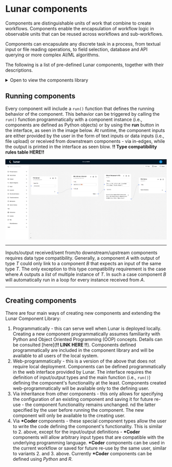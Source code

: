 # Lunar components

Components are distinguishable units of work that combine to create workflows. Components enable the encapsulation of workflow logic in observable units that can be reused across workflows and sub-workflows.

Components can encapsulate any discrete task in a process, from textual input or file reading operations, to field selection, database and API querying or more complex AI/ML algorithms.

The following is a list of pre-defined Lunar components, together with their descriptions.

<details><summary>Open to view the components library</summary>

| Component name | Component description |
|:----------|:---------|
| Azure Open AI prompt | Connects to an [Azure OpenAI](https://azure.microsoft.com/en-us/products/ai-services/openai-service)'s LLM API, runs an input natural language prompt (str), and outputs the result as text (str).<br>Input (str): The prompt to provide the LLM with. If needed, the prompt can be inputted manually by the user.<br>Output (str): The answer provided by the LLM to the prompt. |
| Azure Open AI vectorizer | Encodes input texts as numerical vectors (embeddings) using [Azure OpenAI](https://azure.microsoft.com/en-us/products/ai-services/openai-service) models.<br>Input (List[str]): A list of texts to encode. If needed, the list can be inputted manually by the user.<br>Output (List[Dict]): A list of dictionaries -- one for each text in the input. Each dictionary contains the key `text` (str) mapped to the original text (str), and the key `embeddings` (str) mapped to the embedding (List[Union[float, int]]). |
| Bar chart | Plots a bar chart given a dictionary with numerical values. The output can be linked to a report component.<br>Input (Dict[Any, Union[int, float]]): A dictionary with keys (any data type that can be converted to a str) mapped to numerical values (int or float).<br>Output (Dict): A dictionary with the key `data` (str) mapped to the original input data (Dict[Any, Union[int, float]]), and the key `images` (str) mapped to a list with one element which is the produced image (the bar chart) encoded in base64 format (str). |
| Bing Search client | Searches data using [Bing's Search API](https://www.microsoft.com/en-us/bing/apis), starting from an inputted query string. |
| Csv Upload | Reads a .csv file.<br>Input (File): A File object with a field `path` (str) containing the local path to the local .csv file to read. If needed, the local path can be inputted manually by the user.<br>Output (File): A File object with a field `preview` which has the value pandas.read_csv(file_path, nrows=10).head().to_csv(). This means that the field contains a record formatted pandas dataframe of the data in the inputted .csv file. |
| Elasticsearch client | Search data in a given [Elasticsearch](https://www.elastic.co/elasticsearch) instance.<br>Input (dict): a dict containing data needed to do elasticsearch.<br>Output (dict): the query response using the python elasticsearch format. |
| Elasticsearch store | Stores data into a given [Elasticsearch](https://www.elastic.co/elasticsearch) instance for future search. |
| Emails Sender | Send emails |
| GraphQL Query | Fetches data from a [GraphQL](https://graphql.org/) endpoint.<br>Output (dict): The response for the query |
| Htmls2Texts | Convert HTMLs to texts |
| HTML Reports Builder | Build HTML reports |
| HuggingFace vectorizer | Encode texts using [HuggingFace](https://huggingface.co/)'s models. The output is an embedding.<br>Output (List[dict]): A list of dictionaries containing the original text (str) and the embeddings (List[Union[float, int]]) for each text item in the input. |
| Line chart | Plots a line chart given a dictionary with numerical keys and values. The output can be linked to a report component.<br>Input (Dict[Union(int,float), Union(int,float)]): A dictionary with keys (int or float) mapped to numerical values (int or float).<br>Output (Dict): A dictionary with the key `data` (str) mapped to the original input data (Dict[Any, Union[int, float]]), and the key `images` (str) mapped to a list (List[str]) with one element which is the produced image (the line chart) encoded in base64 format. |
| LlamaIndex Indexing | Index documents from a json dict with Azure OpenAI models in [LlamaIndex](https://www.llamaindex.ai/).<br>Please provide a list of keys to be selected in json string format by keys list json.<br>Please provide a choice from summary or vector or keyword or tree for index name.<br>Please provide a name for storage index by index persist dir.<br>Please provide relevant Azure OpenAI details.<br>Output (dict): dictionary containing the keys: original_json (copy of the input),index_dir (directory where the index is stored), index_name (name of the stored index), keys_list (list of the stored index keys),llm_config (configuration of the LLM),embed_model_config (configuration of the embedding model) |
| LlamaIndex Querying | Querying from a [LlamaIndex](https://www.llamaindex.ai/) index.<br>Please provide a query prefix if needed.<br>Please indicate whether to do retrieval only by filling retrieval only with True or False.<br>Output (dict):  |
| Milvus retriever | Queries embeddings from a [Milvus](https://milvus.io/) server.<br>Output (List[dict]): A list of dictionaries containing the original text (str) and the embeddings (List[Union[float, int]]) for each text item in the input. |
| Milvus vectorstore | Store embeddings on a [Milvus](https://milvus.io/) server.<br>Output (dict): a dictionary with a single key (stored), containing the number of stored embeddings. |
| Spacy NER | Performs Named Entity Recognition using [spaCy](https://spacy.io/universe/project/video-spacys-ner-model-alt).<br>Input (str): A text to perform NER on.<br>Output (list[dict[str, str]]): list of dictionaries containing two keys: `text` (str) mapped to the word/text (str), and `label` (str) mapped to the NER label (str). |
| Natural language to SQL Query | Produces an SQL query based on a natural language query and a tabular data source.<br>Input (str, str): A string containing the natural language query, and a string containing the tabular data source (SQLAlchemy compatible connection string, a file path, or raw CSV data).<br>Output (str): The resulting SQL query that can be used to get data from a database. |
| Online Spreadsheet | Download and forward content of an online spreadsheet |
| OpenAI prompt | Connects to [OpenAI](https://openai.com/index/openai-api)'s API, runs natural language prompts and outputs the result as text.<br>Output (str): The answer provided by the LLM to the prompt. |
| OpenAI vectorizer | Uses [OpenAI](https://openai.com/index/openai-api) models to encode texts. The output is the embeddings.<br>Output (List[dict]): A list of dictionaries containing the original text (str) and the embeddings (List[Union[float, int]]) for each text item in the input. |
| PDF extractor | Extracts title, sections, references, tables and text from a PDF file.<br>Input (str): A string containing the server path of the PDF file to extract from.<br>Output (Dict): A dictionary containing the keys:`title` (str), mapped to the title in the PDF file (str), `sections` (str), mapped to a dictionary that maps section titles to section contents , `references` (str), mapped to a list of bibliographic references in the PDF file , `tables` (str), mapped to a list of record formatted pandas dataframes, `text` (str), mapped to list of strings containing the full document text |
| Property Getter | Extracts the mapped value of an inputted key/field/attribute in an inputted object/datastructure. It can be the value of a field/attribute in an object, or the mapped value of a key in a dictionary.<br>Input (Any, str): An object and a string with the name of the key/field/attribute to extract the value from. The object can for example be a Dict or a File object. If needed, the key/field/attribute can be inputted manually by the user.<br>Output (Any): The mapped value of the inputted key/field/attribute in the inputted dictionary. |
| Property Selector | Expose an input object properties for selection.<br>Input (dict, str): a dictionary to extract values from, and a key (str) whose value in the dictionary is to be extracted.<br>Output (dict): a map of the selected properties. |
| Python coder | Performs customized Python code execution. Outputs the value that the Python variable `result` is set to during the execution of the Python code.<br>Input (str): A string of the Python code to execute.  If needed, the Python code can be inputted manually by the user.<br>Output (Any): The value of the variable `result` in the Python code after execution. |
| R coder | Performs customized R code execution. It might receive inputs from the context and it <br>Outputs (Any): anything.outputs the result |
| ReACT Agent | Implements [ReACT](https://www.promptingguide.ai/techniques/react) logic. |
| Report | Creates an editable report from the input it gets.<br>Input (Dict): A dictionary containing data to be included in the report.<br>Output (Dict): A dictionary containing instructions for building the report using the Quill editor format. |
| SPARQL Query | Fetch data from a [SPARQL](https://www.w3.org/TR/sparql11-query/) endpoint.<br>Input (str): A string that is the SPARQL query.<br>Output (dict): A dictionary containing the response to the SPARQL query in the python SPARQLWrapper library format. |
| SQL Query | Connects to a SQL database and returns the result of a query.<br>Output (str): the query result. |
| SQL Schema Extractor | Connects to a SQL database and retrieves its schema, i.e., data definition language.<br>Output (dict): a json describing the database schema. |
| Subworkflow | Component for selecting another workflow<br>Output (Any): the output of the selected workflow. |
| Table2Text | Takes a CSV formatted table as input and converts it to a text by sentencifying each row.<br>Input (str): A string of the table on CSV format.<br>Output (Dict): A dictionary containing only the key `results` which is mapped to a list of the sentences corresponding to the inputted table rows. |
| Text Input | Allows the user to input a text (with optional variables) that can be used in other downstream components.<br>Output (str): The input text. |
| URLs Scraper | Scrape URLs |
| Wikidata client | Retrieves data from [Wikidata](https://www.wikidata.org/wiki/Wikidata:Introduction) API. |
| Wikipedia client | Retrieves data from [Wikipedia](https://www.wikipedia.org/) API. |
| WolfranAlpha client | Obtains a response from the [WolfranAlpha](https://www.wolframalpha.com/) API. |
| File Upload | Uploads local files to the server.<br>Input (str): A string of the local path of the local file to upload to the server. If needed, tha local path can be inputted manually by the user.<br>Output (str): A string of the server path of the uploaded file. |
| Yahoo Finance API | Connects to [Yahoo Finance](https://finance.yahoo.com/)'s public API and retrieves financial data about companies and their stocks.<br>Input (List[str]): A list of strings of the tickers to the stocks to get data about.<br>Output (Dict[str,Dict[str,Any]]): A dictionary mapping each inputted ticker (str) to the financial data about the corresponding stock in the form of a dictionary of indicators (str) mapped to their values (Any) |
| Zip file extractor | Extracts files from a ZIP file (.zip file) on the server.<br>Input (str): A string of the server path to the ZIP file to extract.<br>Output (List[str]): A list containing exactly one string which is the server path to the folder of the extracted ZIP file. |
___
</details>


## Running components

Every component will include a `run()` function that defines the running behavior of the component. This behavior can be triggered by calling the `run()` function programmatically with a component instance (i.e., components are defined as Python objects) or by using the **run** button in the interface, as seen in the image below. At runtime, the component inputs are either provided by the user in the form of text inputs or data inputs (i.e., file upload) or received from downstream components - via in-edges, while the output is printed in the interface as seen blow. 
**!! Type compatibility rules table HERE!!**

![Lunar workflow](img/chat_with_db.png)

___
Inputs/output received/sent from/to downstream/upstream components requires data type compatibility. Generally, a component _A_ with output of type _T_ could only link to a component _B_ that expects an input of the same type _T_. The only exception to this type compatibility requirement is the case where _A_ outputs a _list_ of multiple instance of _T_. In such a case component _B_ will automatically run in a loop for every instance received from _A_.
___


## Creating components

There are four main ways of creating new components and extending the Lunar Component Library:

1. Programmatically - this can serve well when Lunar is deployed locally. Creating a new component programmatically assumes familiarity with Python and Object Oriented Programming (OOP) concepts. Details can be consulted [here](**!! LINK HERE !!**). Components defined programmatically are included in the component library and will be available to all users of the local system.
2. Web-programmatically - this is a version of the above that does not require local deployment. Components can be defined programmatically in the web interface provided by Lunar. The interface requires the definition of input/output types and the main function (i.e., `run()`) defining the component's functionality at the least. Components created web-programmatically will be available only to the defining user.
3. Via inheritance from other components - this only allows for specifying the configuration of an existing component and saving it for future re-use - the component functionality remains unchanged. nd the latter specified by the user before running the component. The new component will only be available to the creating user.
4. Via **\*Coder** components - these special component types allow the user to write the code defining the component's functionality. This is similar to 2. above, except for the input/output definitions - **\*Coder** components will allow arbitrary input types that are compatible with the underlying programming language. **\*Coder** components can be used in the current workflow or saved for future re-use by the same user, similar to variants 2. and 3. above. Currently **\*Coder** components can be defined using *Python* and *R*.
